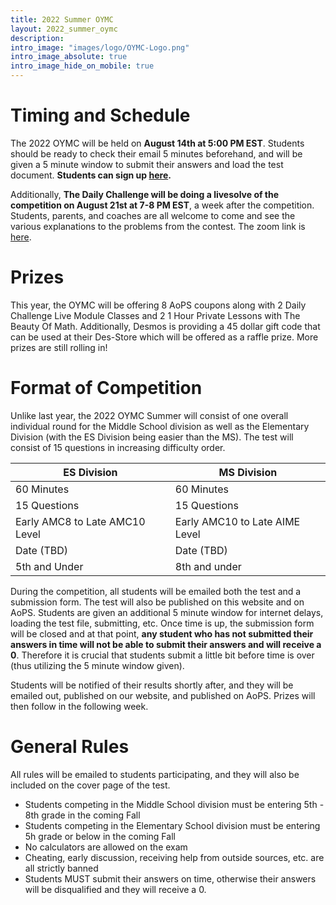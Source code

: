 ```yaml
---
title: 2022 Summer OYMC
layout: 2022_summer_oymc
description: 
intro_image: "images/logo/OYMC-Logo.png"
intro_image_absolute: true
intro_image_hide_on_mobile: true
---
```


# Timing and Schedule

The 2022 OYMC will be held on **August 14th at 5:00 PM EST**. Students should be ready to check their email 5 minutes beforehand, and will be given a 5 minute window to submit their answers and load the test document. **Students can sign up [here](https://forms.gle/cDFyqnZ4pnLP1Vtt9).**

Additionally, **The Daily Challenge will be doing a livesolve of the competition on August 21st at 7-8 PM EST**, a week after the competition. Students, parents, and coaches are all welcome to come and see the various explanations to the problems from the contest. The zoom link is [here](https://us06web.zoom.us/meeting/register/tZ0lcu-qpjwvE9CsLkIfMc5liKiin_kV1lrG). 

# Prizes

This year, the OYMC will be offering 8 AoPS coupons along with 2 Daily Challenge Live Module Classes and 2 1 Hour Private Lessons with The Beauty Of Math. Additionally, Desmos is providing a 45 dollar gift code that can be used at their Des-Store which will be offered as a raffle prize. More prizes are still rolling in!


# Format of Competition

Unlike last year, the 2022 OYMC Summer will consist of one overall individual round for the Middle School division as well as the Elementary Division (with the ES Division being easier than the MS). The test will consist of 15 questions in increasing difficulty order. 

| ES Division | MS Division |
| ------------------- | ----------------- |
| 60 Minutes | 60 Minutes |
| 15 Questions | 15 Questions |
| Early AMC8 to Late AMC10 Level| Early AMC10 to Late AIME Level |
| Date (TBD) | Date (TBD) |
| 5th and Under | 8th and under |


During the competition, all students will be emailed both the test and a submission form. The test will also be published on this website and on AoPS. Students are given an additional 5 minute window for internet delays, loading the test file, submitting, etc. Once time is up, the submission form will be closed and at that point, **any student who has not submitted their answers in time will not be able to submit their answers and will receive a 0**. Therefore it is crucial that students submit a little bit before time is over (thus utilizing the 5 minute window given).

Students will be notified of their results shortly after, and they will be emailed out, published on our website, and published on AoPS. Prizes will then follow in the following week. 

# General Rules

All rules will be emailed to students participating, and they will also be included on the cover page of the test. 

- Students competing in the Middle School division must be entering 5th - 8th grade in the coming Fall
- Students competing in the Elementary School division must be entering 5h grade or below in the coming Fall
- No calculators are allowed on the exam
- Cheating, early discussion, receiving help from outside sources, etc. are all strictly banned
- Students MUST submit their answers on time, otherwise their answers will be disqualified and they will receive a 0.

